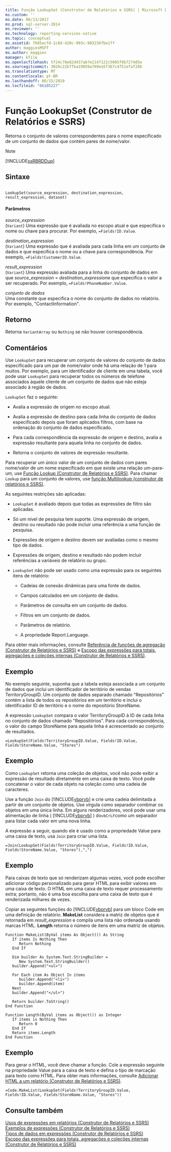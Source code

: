 ```yaml
---
title: Função LookupSet (Construtor de Relatórios e SSRS) | Microsoft Docs
ms.custom: ''
ms.date: 06/13/2017
ms.prod: sql-server-2014
ms.reviewer: ''
ms.technology: reporting-services-native
ms.topic: conceptual
ms.assetid: 7685acfd-1c8d-420c-993c-903236fbe1ff
author: maggiesMSFT
ms.author: maggies
manager: kfile
ms.openlocfilehash: 5f24c78e82d437ab7e2147122c5065f0b7274d5e
ms.sourcegitcommit: 3026c22b7fba19059a769ea5f367c4f51efaf286
ms.translationtype: MT
ms.contentlocale: pt-BR
ms.lasthandoff: 06/15/2019
ms.locfileid: "66105227"
---
```

# <a name="lookupset-function-report-builder-and-ssrs"></a>Função LookupSet (Construtor de Relatórios e SSRS)
  Retorna o conjunto de valores correspondentes para o nome especificado de um conjunto de dados que contém pares de nome/valor.  
  
> [!NOTE]  
>  [!INCLUDE[ssRBRDDup](../../includes/ssrbrddup-md.md)]  
  
## <a name="syntax"></a>Sintaxe  
  
```  
  
LookupSet(source_expression, destination_expression, result_expression, dataset)  
```  
  
#### <a name="parameters"></a>Parâmetros  
 *source_expression*  
 (`Variant`) Uma expressão que é avaliada no escopo atual e que especifica o nome ou chave para procurar. Por exemplo, `=Fields!ID.Value`.  
  
 *destination_expression*  
 (`Variant`) Uma expressão que é avaliada para cada linha em um conjunto de dados e que especifica o nome ou a chave para correspondência. Por exemplo, `=Fields!CustomerID.Value`.  
  
 *result_expression*  
 (`Variant`) Uma expressão avaliada para a linha do conjunto de dados em que *source_expression* = *destination_expression*e que especifica o valor a ser recuperado. Por exemplo, `=Fields!PhoneNumber.Value`.  
  
 *conjunto de dados*  
 Uma constante que especifica o nome do conjunto de dados no relatório. Por exemplo, "ContactInformation".  
  
## <a name="return"></a>Retorno  
 Retorna `VariantArray` ou `Nothing` se não houver correspondência.  
  
## <a name="remarks"></a>Comentários  
 Use `LookupSet` para recuperar um conjunto de valores do conjunto de dados especificado para um par de nome/valor onde há uma relação de 1 para muitos. Por exemplo, para um identificador de cliente em uma tabela, você pode usar `LookupSet` para recuperar todos os números de telefone associados àquele cliente de um conjunto de dados que não esteja associado à região de dados.  
  
 `LookupSet` faz o seguinte:  
  
-   Avalia a expressão de origem no escopo atual.  
  
-   Avalia a expressão de destino para cada linha do conjunto de dados especificado depois que foram aplicados filtros, com base na ordenação do conjunto de dados especificado.  
  
-   Para cada correspondência da expressão de origem e destino, avalia a expressão resultante para aquela linha no conjunto de dados.  
  
-   Retorna o conjunto de valores de expressão resultante.  
  
 Para recuperar um único valor de um conjunto de dados com pares nome/valor de um nome especificado em que existe uma relação um-para-um, use [Função Lookup &#40;Construtor de Relatórios e SSRS&#41;](report-builder-functions-lookup-function.md). Para chamar `Lookup` para um conjunto de valores, use [função Multilookup &#40;construtor de relatórios e SSRS&#41;](report-builder-functions-multilookup-function.md).  
  
 As seguintes restrições são aplicadas:  
  
-   `LookupSet` é avaliado depois que todas as expressões de filtro são aplicadas.  
  
-   Só um nível de pesquisa tem suporte. Uma expressão de origem, destino ou resultado não pode incluir uma referência a uma função de pesquisa.  
  
-   Expressões de origem e destino devem ser avaliadas como o mesmo tipo de dados.  
  
-   Expressões de origem, destino e resultado não podem incluir referências a variáveis de relatório ou grupo.  
  
-   `LookupSet` não pode ser usado como uma expressão para os seguintes itens de relatório:  
  
    -   Cadeias de conexão dinâmicas para uma fonte de dados.  
  
    -   Campos calculados em um conjunto de dados.  
  
    -   Parâmetros de consulta em um conjunto de dados.  
  
    -   Filtros em um conjunto de dados.  
  
    -   Parâmetros de relatório.  
  
    -   A propriedade Report.Language.  
  
 Para obter mais informações, consulte [Referência de funções de agregação &#40;Construtor de Relatórios e SSRS&#41;](report-builder-functions-aggregate-functions-reference.md) e [Escopo das expressões para totais, agregações e coleções internas &#40;Construtor de Relatórios e SSRS&#41;](expression-scope-for-totals-aggregates-and-built-in-collections.md).  
  
## <a name="example"></a>Exemplo  
 No exemplo seguinte, suponha que a tabela esteja associada a um conjunto de dados que inclui um identificador de território de vendas TerritoryGroupID. Um conjunto de dados separado chamado "Repositórios" contém a lista de todos os repositórios em um território e inclui o identificador ID de território e o nome do repositório StoreName.  
  
 A expressão `LookupSet` compara o valor TerritoryGroupID à ID de cada linha no conjunto de dados chamado "Repositórios". Para cada correspondência, o valor do campo StoreName para aquela linha é acrescentado ao conjunto de resultados.  
  
```  
=LookupSet(Fields!TerritoryGroupID.Value, Fields!ID.Value, Fields!StoreName.Value, "Stores")  
```  
  
## <a name="example"></a>Exemplo  
 Como `LookupSet` retorna uma coleção de objetos, você não pode exibir a expressão de resultado diretamente em uma caixa de texto. Você pode concatenar o valor de cada objeto na coleção como uma cadeia de caracteres.  
  
 Use a função `Join` do [!INCLUDE[vbprvb](../../includes/vbprvb-md.md)] e crie uma cadeia delimitada a partir de um conjunto de objetos. Use vírgula como separador combinar os objetos em uma única linha. Em alguns renderizadores, você pode usar uma alimentação de linha ( [!INCLUDE[vbprvb](../../includes/vbprvb-md.md)] ) do`vbCrLF`como um separador para listar cada valor em uma nova linha.  
  
 A expressão a seguir, quando ele é usado como a propriedade Value para uma caixa de texto, usa `Join` para criar uma lista.  
  
```  
=Join(LookupSet(Fields!TerritoryGroupID.Value, Fields!ID.Value, Fields!StoreName.Value, "Stores"),",")  
```  
  
## <a name="example"></a>Exemplo  
 Para caixas de texto que só renderizam algumas vezes, você pode escolher adicionar código personalizado para gerar HTML para exibir valores em uma caixa de texto. O HTML em uma caixa de texto requer processamento extra; portanto, não é uma boa escolha para uma caixa de texto que é renderizada milhares de vezes.  
  
 Copiar as seguintes funções do [!INCLUDE[vbprvb](../../includes/vbprvb-md.md)] para um bloco Code em uma definição de relatório. **MakeList** considera a matriz de objetos que é retornada em *result_expression* e compila uma lista não ordenada usando marcas HTML. **Length** retorna o número de itens em uma matriz de objetos.  
  
```  
Function MakeList(ByVal items As Object()) As String  
   If items Is Nothing Then  
      Return Nothing  
   End If  
  
   Dim builder As System.Text.StringBuilder =   
      New System.Text.StringBuilder()  
   builder.Append("<ul>")  
  
   For Each item As Object In items  
      builder.Append("<li>")  
      builder.Append(item)  
   Next  
   builder.Append("</ul>")  
  
   Return builder.ToString()  
End Function  
  
Function Length(ByVal items as Object()) as Integer  
   If items is Nothing Then  
      Return 0  
   End If  
   Return items.Length  
End Function  
```  
  
## <a name="example"></a>Exemplo  
 Para gerar o HTML, você deve chamar a função. Cole a expressão seguinte na propriedade Value para a caixa de texto e defina o tipo de marcação para texto como HTML. Para obter mais informações, consulte [Adicionar HTML a um relatório &#40;Construtor de Relatórios e SSRS&#41;](add-html-into-a-report-report-builder-and-ssrs.md).  
  
```  
=Code.MakeList(LookupSet(Fields!TerritoryGroupID.Value, Fields!ID.Value, Fields!StoreName.Value, "Stores"))  
```  
  
## <a name="see-also"></a>Consulte também  
 [Usos de expressões em relatórios &#40;Construtor de Relatórios e SSRS&#41;](expression-uses-in-reports-report-builder-and-ssrs.md)   
 [Exemplos de expressões &#40;Construtor de Relatórios e SSRS&#41;](expression-examples-report-builder-and-ssrs.md)   
 [Tipos de dados em expressões &#40;Construtor de Relatórios e SSRS&#41;](expressions-report-builder-and-ssrs.md)   
 [Escopo das expressões para totais, agregações e coleções internas &#40;Construtor de Relatórios e SSRS&#41;](expression-scope-for-totals-aggregates-and-built-in-collections.md)  
  
  
